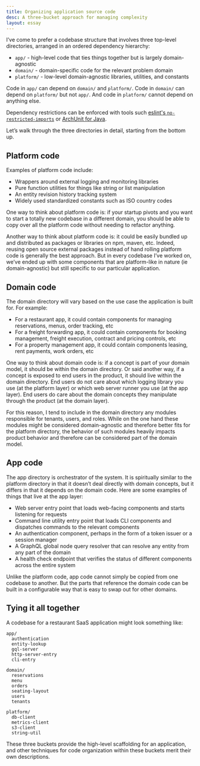 ```yaml
---
title: Organizing application source code
desc: A three-bucket approach for managing complexity
layout: essay
---
```


I’ve come to prefer a codebase structure that involves three top-level directories, arranged in an ordered dependency hierarchy:

- `app/` - high-level code that ties things together but is largely domain-agnostic
- `domain/` - domain-specific code for the relevant problem domain
- `platform/` - low-level domain-agnostic libraries, utilities, and constants

Code in `app/` can depend on `domain/` and `platform/`. Code in `domain/` can depend on `platform/` but not `app/`. And code in `platform/` cannot depend on anything else.

Dependency restrictions can be enforced with tools such [eslint's `no-restricted-imports`](https://eslint.org/docs/rules/no-restricted-imports) or [ArchUnit for Java](https://www.archunit.org/).

Let’s walk through the three directories in detail, starting from the bottom up.

## Platform code

Examples of platform code include:

- Wrappers around external logging and monitoring libraries
- Pure function utilities for things like string or list manipulation
- An entity revision history tracking system
- Widely used standardized constants such as ISO country codes

One way to think about platform code is: if your startup pivots and you want to start a totally new codebase in a different domain, you should be able to copy over all the platform code without needing to refactor anything.

Another way to think about platform code is: it could be easily bundled up and distributed as packages or libraries on npm, maven, etc. Indeed, reusing open source external packages instead of hand rolling platform code is generally the best approach. But in every codebase I’ve worked on, we’ve ended up with some components that are platform-like in nature (ie domain-agnostic) but still specific to our particular application.

## Domain code

The domain directory will vary based on the use case the application is built for. For example:

- For a restaurant app, it could contain components for managing reservations, menus, order tracking, etc
- For a freight forwarding app, it could contain components for booking management, freight execution, contract and pricing controls, etc
- For a property management app, it could contain components leasing, rent payments, work orders, etc

One way to think about domain code is: if a concept is part of your domain model, it should be within the domain directory. Or said another way, if a concept is exposed to end users in the product, it should live within the domain directory. End users do not care about which logging library you use (at the platform layer) or which web server runner you use (at the app layer). End users do care about the domain concepts they manipulate through the product (at the domain layer).

For this reason, I tend to include in the domain directory any modules responsible for tenants, users, and roles. While on the one hand these modules might be considered domain-agnostic and therefore better fits for the platform directory, the behavior of such modules heavily impacts product behavior and therefore can be considered part of the domain model.

## App code

The app directory is orchestrator of the system. It is spiritually similar to the platform directory in that it doesn’t deal directly with domain concepts, but it differs in that it depends on the domain code. Here are some examples of things that live at the app layer:

- Web server entry point that loads web-facing components and starts listening for requests
- Command line utility entry point that loads CLI components and dispatches commands to the relevant components
- An authentication component, perhaps in the form of a token issuer or a session manager
- A GraphQL global node query resolver that can resolve any entity from any part of the domain
- A health check endpoint that verifies the status of different components across the entire system

Unlike the platform code, app code cannot simply be copied from one codebase to another. But the parts that reference the domain code can be built in a configurable way that is easy to swap out for other domains.

## Tying it all together

A codebase for a restaurant SaaS application might look something like:

```
app/
  authentication
  entity-lookup
  gql-server
  http-server-entry
  cli-entry

domain/
  reservations
  menu
  orders
  seating-layout
  users
  tenants

platform/
  db-client
  metrics-client
  s3-client
  string-util
```

These three buckets provide the high-level scaffolding for an application, and other techniques for code organization within these buckets merit their own descriptions.
